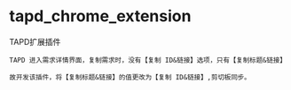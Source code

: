 # tapd_chrome_extension

TAPD扩展插件
~~~~~~~~~~~
TAPD 进入需求详情界面，复制需求时，没有【复制 ID&链接】选项，只有【复制标题&链接】

故开发该插件，将【复制标题&链接】的值更改为【复制 ID&链接】,剪切板同步。
~~~~~~~~~~~


